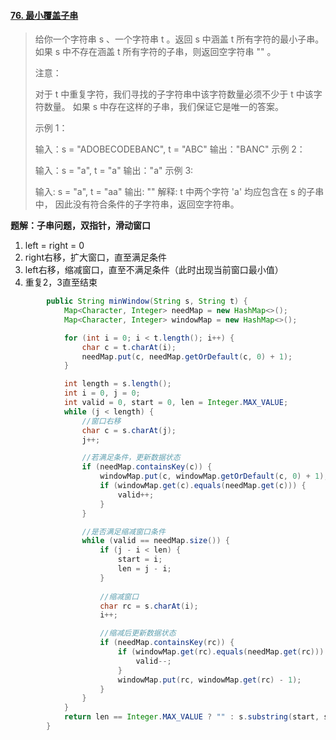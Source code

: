 #### [76. 最小覆盖子串](https://leetcode-cn.com/problems/minimum-window-substring/)



>给你一个字符串 s 、一个字符串 t 。返回 s 中涵盖 t 所有字符的最小子串。如果 s 中不存在涵盖 t 所有字符的子串，则返回空字符串 "" 。
>
> 
>
>注意：
>
>对于 t 中重复字符，我们寻找的子字符串中该字符数量必须不少于 t 中该字符数量。
>如果 s 中存在这样的子串，我们保证它是唯一的答案。
>
>
>示例 1：
>
>输入：s = "ADOBECODEBANC", t = "ABC"
>输出："BANC"
>示例 2：
>
>输入：s = "a", t = "a"
>输出："a"
>示例 3:
>
>输入: s = "a", t = "aa"
>输出: ""
>解释: t 中两个字符 'a' 均应包含在 s 的子串中，
>因此没有符合条件的子字符串，返回空字符串。



**题解：子串问题，双指针，滑动窗口**

1. left = right = 0
2. right右移，扩大窗口，直至满足条件
3. left右移，缩减窗口，直至不满足条件（此时出现当前窗口最小值）
4. 重复2，3直至结束

```java
        public String minWindow(String s, String t) {
            Map<Character, Integer> needMap = new HashMap<>();
            Map<Character, Integer> windowMap = new HashMap<>();

            for (int i = 0; i < t.length(); i++) {
                char c = t.charAt(i);
                needMap.put(c, needMap.getOrDefault(c, 0) + 1);
            }

            int length = s.length();
            int i = 0, j = 0;
            int valid = 0, start = 0, len = Integer.MAX_VALUE;
            while (j < length) {
                //窗口右移
                char c = s.charAt(j);
                j++;

                //若满足条件，更新数据状态
                if (needMap.containsKey(c)) {
                    windowMap.put(c, windowMap.getOrDefault(c, 0) + 1);
                    if (windowMap.get(c).equals(needMap.get(c))) {
                        valid++;
                    }
                }

                //是否满足缩减窗口条件
                while (valid == needMap.size()) {
                    if (j - i < len) {
                        start = i;
                        len = j - i;
                    }
                    
                    //缩减窗口
                    char rc = s.charAt(i);
                    i++;

                    //缩减后更新数据状态
                    if (needMap.containsKey(rc)) {
                        if (windowMap.get(rc).equals(needMap.get(rc))) {
                            valid--;
                        }
                        windowMap.put(rc, windowMap.get(rc) - 1);
                    }
                }
            }
            return len == Integer.MAX_VALUE ? "" : s.substring(start, start + len);
        }
```

